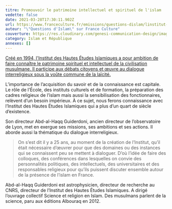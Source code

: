 ```yaml
---
titre: Promouvoir le patrimoine intellectuel et spirituel de l'islam
vedette: false
date: 2021-03-28T17:30:11.902Z
url: https://www.franceculture.fr/emissions/questions-dislam/linstitut-des-hautes-etudes-islamiques
auteur: "\"Questions d'Islam\" sur France Culture"
couverture: https://res.cloudinary.com/genesi-communication-design/image/upload/v1606215558/ihei/quran_os5xtg.jpg
category: Islam et République
annexes: []
---
```

[Créé en 1994, l'Institut des Hautes Études Islamiques a pour ambition de faire connaître le patrimoine spirituel et intellectuel de la civilisation musulmane. Il participe aux débats citoyens et œuvre au dialogue interreligieux sous la voûte commune de la laïcité.](https://www.franceculture.fr/emissions/questions-dislam/linstitut-des-hautes-etudes-islamiques)

L’importance de l’acquisition du savoir et de la connaissance est capitale. Le rôle de l’École, des instituts culturels et de formation, la préparation des cadres religieux de l’islam mais aussi la sensibilisation des fonctionnaires, relèvent d’un besoin impérieux. À ce sujet, nous ferons connaissance avec l’Institut des Hautes Études Islamiques qui a plus d’un quart de siècle d’existence. 

Son directeur Abd-al-Haqq Guiderdoni, ancien directeur de l’observatoire de Lyon, met en exergue ses missions, ses ambitions et ses actions. Il aborde aussi la thématique du dialogue interreligieux.

> On s’est dit il y a 25 ans, au moment de la création de l’Institut, qu’il était nécessaire d’œuvrer pour que des domaines ou des instances qui se connaissent peu se mettent à dialoguer. D’où l’idée de faire des colloques, des conférences dans lesquelles on convie des personnalités politiques, des intellectuels, des universitaires et des responsables religieux pour qu’ils puissent discuter ensemble autour de la présence de l’islam en France.

Abd-al-Haqq Guiderdoni est astrophysicien, directeur de recherche au CNRS, directeur de l’Institut des Hautes Études Islamiques. A dirigé l’ouvrage collectif Science et religion en Islam. Des musulmans parlent de la science, paru aux éditions Albouraq en 2012.